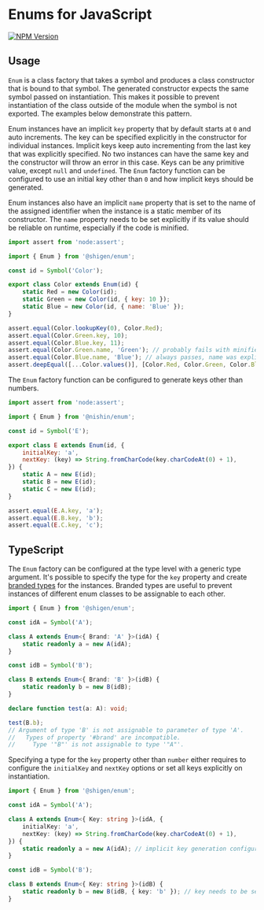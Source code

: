 # Enums for JavaScript

[npm-image]: https://img.shields.io/npm/v/@shigen/enum.svg
[npm-url]: https://npmjs.org/package/@shigen/enum

[![NPM Version][npm-image]][npm-url]

## Usage

`Enum` is a class factory that takes a symbol and produces a class constructor that is bound to that symbol. The generated constructor expects the same symbol passed on instantiation. This makes it possible to prevent instantiation of the class outside of the module when the symbol is not exported. The examples below demonstrate this pattern.

Enum instances have an implicit `key` property that by default starts at `0` and auto increments. The key can be specified explicitly in the constructor for individual instances. Implicit keys keep auto incrementing from the last key that was explicitly specified. No two instances can have the same key and the constructor will throw an error in this case. Keys can be any primitive value, except `null` and `undefined`. The `Enum` factory function can be configured to use an initial key other than `0` and how implicit keys should be generated.

Enum instances also have an implicit `name` property that is set to the name of the assigned identifier when the instance is a static member of its constructor. The `name` property needs to be set explicitly if its value should be reliable on runtime, especially if the code is minified.

```js
import assert from 'node:assert';

import { Enum } from '@shigen/enum';

const id = Symbol('Color');

export class Color extends Enum(id) {
	static Red = new Color(id);
	static Green = new Color(id, { key: 10 });
	static Blue = new Color(id, { name: 'Blue' });
}

assert.equal(Color.lookupKey(0), Color.Red);
assert.equal(Color.Green.key, 10);
assert.equal(Color.Blue.key, 11);
assert.equal(Color.Green.name, 'Green'); // probably fails with minified code
assert.equal(Color.Blue.name, 'Blue'); // always passes, name was explicitly set
assert.deepEqual([...Color.values()], [Color.Red, Color.Green, Color.Blue]);
```

The `Enum` factory function can be configured to generate keys other than numbers.

```js
import assert from 'node:assert';

import { Enum } from '@nishin/enum';

const id = Symbol('E');

export class E extends Enum(id, {
	initialKey: 'a',
	nextKey: (key) => String.fromCharCode(key.charCodeAt(0) + 1),
}) {
	static A = new E(id);
	static B = new E(id);
	static C = new E(id);
}

assert.equal(E.A.key, 'a');
assert.equal(E.B.key, 'b');
assert.equal(E.C.key, 'c');
```

## TypeScript

The `Enum` factory can be configured at the type level with a generic type argument. It's possible to specify the type for the `key` property and create [branded types](https://www.totaltypescript.com/workshops/advanced-typescript-patterns#branded-types) for the instances. Branded types are useful to prevent instances of different enum classes to be assignable to each other.

```ts
import { Enum } from '@shigen/enum';

const idA = Symbol('A');

class A extends Enum<{ Brand: 'A' }>(idA) {
	static readonly a = new A(idA);
}

const idB = Symbol('B');

class B extends Enum<{ Brand: 'B' }>(idB) {
	static readonly b = new B(idB);
}

declare function test(a: A): void;

test(B.b);
// Argument of type 'B' is not assignable to parameter of type 'A'.
//   Types of property '#brand' are incompatible.
//     Type '"B"' is not assignable to type '"A"'.
```

Specifying a type for the `key` property other than `number` either requires to configure the `initialKey` and `nextKey` options or set all keys explicitly on instantiation.

```ts
import { Enum } from '@shigen/enum';

const idA = Symbol('A');

class A extends Enum<{ Key: string }>(idA, {
	initialKey: 'a',
	nextKey: (key) => String.fromCharCode(key.charCodeAt(0) + 1),
}) {
	static readonly a = new A(idA); // implicit key generation configured
}

const idB = Symbol('B');

class B extends Enum<{ Key: string }>(idB) {
	static readonly b = new B(idB, { key: 'b' }); // key needs to be set explicitly
}
```

